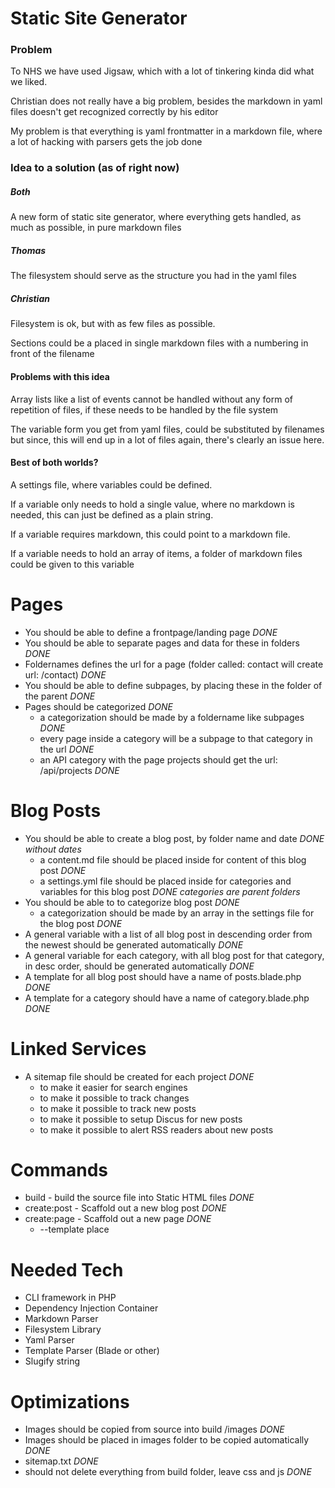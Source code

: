 # Static Site Generator

### Problem
To NHS we have used Jigsaw, which with a lot of tinkering kinda did what we liked.

Christian does not really have a big problem, besides the markdown in yaml files doesn't 
get recognized correctly by his editor

My problem is that everything is yaml frontmatter in a markdown file, where a lot of
hacking with parsers gets the job done

### Idea to a solution (as of right now)

##### Both
A new form of static site generator, where everything gets handled, as much as possible,
in pure markdown files

##### Thomas
The filesystem should serve as the structure you had in the yaml files

##### Christian
Filesystem is ok, but with as few files as possible.

Sections could be a placed in single markdown files with a numbering in front of the filename


#### Problems with this idea
Array lists like a list of events cannot be handled without any form of repetition of files, if 
these needs to be handled by the file system

The variable form you get from yaml files, could be substituted by filenames but since,
this will end up in a lot of files again, there's clearly an issue here.

#### Best of both worlds?

A settings file, where variables could be defined.

If a variable only needs to hold a single value, where no markdown is needed, this can just
be defined as a plain string.

If a variable requires markdown, this could point to a markdown file.

If a variable needs to hold an array of items, a folder of markdown files could be given to this variable



# Pages
- You should be able to define a frontpage/landing page *DONE*
- You should be able to separate pages and data for these in folders *DONE*
- Foldernames defines the url for a page (folder called: contact will create url: /contact) *DONE*
- You should be able to define subpages, by placing these in the folder of the parent *DONE*
- Pages should be categorized *DONE*
    - a categorization should be made by a foldername like subpages *DONE*
    - every page inside a category will be a subpage to that category in the url *DONE*
    - an API category with the page projects should get the url: /api/projects *DONE*


# Blog Posts
- You should be able to create a blog post, by folder name and date *DONE without dates*
    - a content.md file should be placed inside for content of this blog post *DONE*
    - a settings.yml file should be placed inside for categories and variables for this blog post *DONE categories are parent folders*
- You should be able to to categorize blog post *DONE*
     - a categorization should be made by an array in the settings file for the blog post *DONE*
- A general variable with a list of all blog post in descending order from the newest should be generated automatically *DONE*
- A general variable for each category, with all blog post for that category, in desc order, should be generated automatically *DONE*
- A template for all blog post should have a name of posts.blade.php *DONE*
- A template for a category should have a name of category.blade.php *DONE*

# Linked Services
- A sitemap file should be created for each project *DONE*
    - to make it easier for search engines
    - to make it possible to track changes
    - to make it possible to track new posts
    - to make it possible to setup Discus for new posts
    - to make it possible to alert RSS readers about new posts

# Commands
- build - build the source file into Static HTML files *DONE*
- create:post - Scaffold out a new blog post *DONE*
- create:page - Scaffold out a new page *DONE*
    - --template place 

# Needed Tech
- CLI framework in PHP 
- Dependency Injection Container
- Markdown Parser
- Filesystem Library
- Yaml Parser
- Template Parser (Blade or other)
- Slugify string

# Optimizations
- Images should be copied from source into build /images *DONE*
- Images should be placed in images folder to be copied automatically *DONE*
- sitemap.txt *DONE*
- should not delete everything from build folder, leave css and js *DONE*


